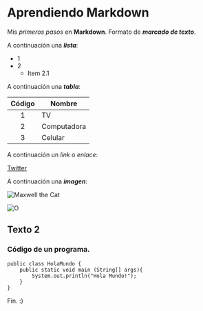 # Aprendiendo Markdown

Mis _primeros pasos_ en **Markdown**. Formato de ***marcado de texto***.

A continuación una ___lista___:

* 1
* 2
  * Item 2.1

A continuación una ___tabla___:

| Código | Nombre |
| :-: | - |
| 1 | TV |
| 2 | Computadora |
| 3 | Celular |

A continuación un _link_ o *enlace*:

[Twitter](https://twitter.com/home)

A continuación una ___imagen___:

![Maxwell the Cat](https://static.wikia.nocookie.net/unoffical-number-lore/images/d/d5/Maxwell.png)

![O](https://media.tenor.com/VkGE6OgHhTMAAAAi/maxwell-maxwell-cat.gif)

## Texto 2

### Código de un programa.
  
    public class HolaMundo {
    	public static void main (String[] args){
    		System.out.println("Hola Mundo!");
    	}
    }


Fin. :)
